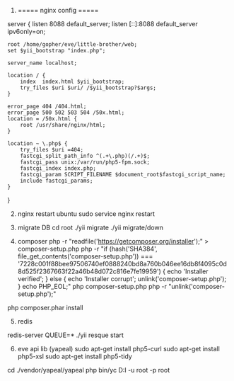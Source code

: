 1. ===== nginx config =====

server {
    listen 8088 default_server;
    listen [::]:8088 default_server ipv6only=on;

    root /home/gopher/eve/little-brother/web;
    set $yii_bootstrap "index.php";

    server_name localhost;

    location / {
        index  index.html $yii_bootstrap;
        try_files $uri $uri/ /$yii_bootstrap?$args;
    }

    error_page 404 /404.html;
    error_page 500 502 503 504 /50x.html;
    location = /50x.html {
        root /usr/share/nginx/html;
    }

    location ~ \.php$ {
        try_files $uri =404;
        fastcgi_split_path_info ^(.+\.php)(/.+)$;
        fastcgi_pass unix:/var/run/php5-fpm.sock;
        fastcgi_index index.php;
        fastcgi_param SCRIPT_FILENAME $document_root$fastcgi_script_name;
        include fastcgi_params;
    }
}



2. nginx restart ubuntu
sudo service nginx restart

3. migrate DB
cd root
./yii migrate
./yii migrate/down

4. composer
php -r "readfile('https://getcomposer.org/installer');" > composer-setup.php
php -r "if (hash('SHA384', file_get_contents('composer-setup.php')) === '7228c001f88bee97506740ef0888240bd8a760b046ee16db8f4095c0d8d525f2367663f22a46b48d072c816e7fe19959') { echo 'Installer verified'; } else { echo 'Installer corrupt'; unlink('composer-setup.php'); } echo PHP_EOL;"
php composer-setup.php
php -r "unlink('composer-setup.php');"

php composer.phar install


5. redis

redis-server
QUEUE=* ./yii resque start

6. eve api lib (yapeal)
sudo apt-get install php5-curl
sudo apt-get install php5-xsl
sudo apt-get install php5-tidy

cd ./vendor/yapeal/yapeal
php bin/yc D:I -u root -p root
